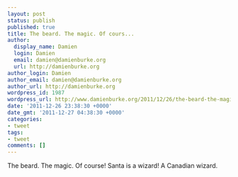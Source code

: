 ```yaml
---
layout: post
status: publish
published: true
title: The beard. The magic. Of cours...
author:
  display_name: Damien
  login: Damien
  email: damien@damienburke.org
  url: http://damienburke.org
author_login: Damien
author_email: damien@damienburke.org
author_url: http://damienburke.org
wordpress_id: 1987
wordpress_url: http://www.damienburke.org/2011/12/26/the-beard-the-magic-of-cours/
date: '2011-12-26 23:38:30 +0000'
date_gmt: '2011-12-27 04:38:30 +0000'
categories:
- tweet
tags:
- tweet
comments: []
---
```

<p>The beard. The magic. Of course! Santa is a wizard! A Canadian wizard.</p>
